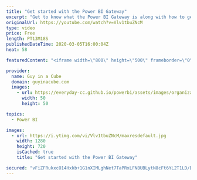 ```yaml
---
title: "Get started with the Power BI Gateway"
excerpt: "Get to know what the Power BI Gateway is along with how to get it setup for scheduled refresh of imported data.  Free Gateway Cube Sheet: https://guyinacu.be/gatewaystartpdf  Gateway Documentation: https://docs.microsoft.com/power-bi/service-gateway-onprem  Gateway sizing: https://docs.microsoft.com/power-bi/guidance/gateway-onprem-sizing"
originalUrl: https://youtube.com/watch?v=Vlv1tbuZNcM
type: video
price: Free
length: PT13M18S
publishedDateTime: 2020-03-05T16:00:04Z
heat: 58

featuredContent: "<iframe width=\"800\" height=\"500\" frameborder=\"0\" src=\"https://www.youtube.com/embed/Vlv1tbuZNcM\" allow=\"accelerometer; autoplay; encrypted-media; gyroscope; picture-in-picture\" allowfullscreen></iframe>"

provider:
  name: Guy in a Cube
  domain: guyinacube.com
  images:
    - url: https://everyday-cc.github.io/powerbi/assets/images/organizations/guyinacube.com-50x50.jpg
      width: 50
      height: 50

topics:
  - Power BI

images:
  - url: https://i.ytimg.com/vi/Vlv1tbuZNcM/maxresdefault.jpg
    width: 1280
    height: 720
    isCached: true
    title: "Get started with the Power BI Gateway"

secured: "vFiZFRukxcO14Hxkb+1G1nXIMLghNet7TaPRxLFNBUBLytN8cFt6YL2T1LD/DMoUMHaGree8jlK+YjhcYMhxBLLKlb3uOaQ3lgsWwvXRroTMDHVCgFrLtV/YdmzMigq3UdKrhT+SFWW6/GgiClV6XIl8mD/A5E2Q7IH2WJbY5n8UY7U5zZTtcgyhCCWCtHU5vjcWV6NfBr7A1OfcPbYkPyX6giXbnHvWUwoIKVTv1HbLvtwC4l8lKF8DqPolko3YUAP5tKMxhuJTi8YhnZP3WpfABi92Cq9CylL+mB5/fTbG+Je3wzJ+fJJLP++I+3DJSupNTNpyrLlo0ORttNRndQQMK12XVgaoh7LFC5XXO4cNlZkIhdNi03QPgRQS+MQwTlCAX3j/P/AJxazI3LDjFOkOsn6Y/k5t3KjnQNcJi4E=;psEGEQUF2Znx/Rj1QJc9aQ=="
---
```


